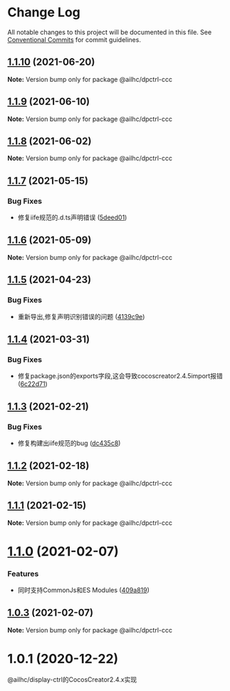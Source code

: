 # Change Log

All notable changes to this project will be documented in this file.
See [Conventional Commits](https://conventionalcommits.org) for commit guidelines.

## [1.1.10](https://github.com/AILHC/EasyGameFrameworkOpen/compare/@ailhc/dpctrl-ccc@1.1.9...@ailhc/dpctrl-ccc@1.1.10) (2021-06-20)

**Note:** Version bump only for package @ailhc/dpctrl-ccc





## [1.1.9](https://github.com/AILHC/EasyGameFrameworkOpen/compare/@ailhc/dpctrl-ccc@1.1.7...@ailhc/dpctrl-ccc@1.1.9) (2021-06-10)

**Note:** Version bump only for package @ailhc/dpctrl-ccc





## [1.1.8](https://github.com/AILHC/EasyGameFrameworkOpen/compare/@ailhc/dpctrl-ccc@1.1.7...@ailhc/dpctrl-ccc@1.1.8) (2021-06-02)

**Note:** Version bump only for package @ailhc/dpctrl-ccc





## [1.1.7](https://github.com/AILHC/EasyGameFrameworkOpen/compare/@ailhc/dpctrl-ccc@1.1.6...@ailhc/dpctrl-ccc@1.1.7) (2021-05-15)


### Bug Fixes

* 修复iife规范的.d.ts声明错误 ([5deed01](https://github.com/AILHC/EasyGameFrameworkOpen/commit/5deed01795ca4abab2bbafbb7b55664d4d23be8f))





## [1.1.6](https://github.com/AILHC/EasyGameFrameworkOpen/compare/@ailhc/dpctrl-ccc@1.1.5...@ailhc/dpctrl-ccc@1.1.6) (2021-05-09)

**Note:** Version bump only for package @ailhc/dpctrl-ccc





## [1.1.5](https://github.com/AILHC/EasyGameFrameworkOpen/compare/@ailhc/dpctrl-ccc@1.1.4...@ailhc/dpctrl-ccc@1.1.5) (2021-04-23)


### Bug Fixes

* 重新导出,修复声明识别错误的问题 ([4139c9e](https://github.com/AILHC/EasyGameFrameworkOpen/commit/4139c9ece90ef11d12374a42065bf89ebe44d053))





## [1.1.4](https://github.com/AILHC/EasyGameFrameworkOpen/compare/@ailhc/dpctrl-ccc@1.1.3...@ailhc/dpctrl-ccc@1.1.4) (2021-03-31)


### Bug Fixes

* 修复package.json的exports字段,这会导致cocoscreator2.4.5import报错 ([6c22d71](https://github.com/AILHC/EasyGameFrameworkOpen/commit/6c22d71f6f32ec566b95e7b299ec91e732e99585))





## [1.1.3](https://github.com/AILHC/EasyGameFrameworkOpen/compare/@ailhc/dpctrl-ccc@1.1.2...@ailhc/dpctrl-ccc@1.1.3) (2021-02-21)


### Bug Fixes

* 修复构建出iife规范的bug ([dc435c8](https://github.com/AILHC/EasyGameFrameworkOpen/commit/dc435c8ed264447b8a80263e7d157b1576c414b3))





## [1.1.2](https://github.com/AILHC/EasyGameFrameworkOpen/compare/@ailhc/dpctrl-ccc@1.1.1...@ailhc/dpctrl-ccc@1.1.2) (2021-02-18)

**Note:** Version bump only for package @ailhc/dpctrl-ccc





## [1.1.1](https://github.com/AILHC/EasyGameFrameworkOpen/compare/@ailhc/dpctrl-ccc@1.1.0...@ailhc/dpctrl-ccc@1.1.1) (2021-02-15)

**Note:** Version bump only for package @ailhc/dpctrl-ccc





# [1.1.0](https://github.com/AILHC/EasyGameFrameworkOpen/compare/@ailhc/dpctrl-ccc@1.0.3...@ailhc/dpctrl-ccc@1.1.0) (2021-02-07)


### Features

* 同时支持CommonJs和ES Modules ([409a819](https://github.com/AILHC/EasyGameFrameworkOpen/commit/409a819cfca6808a4070abcbc8acc80a2caf1c84))





## [1.0.3](https://github.com/AILHC/EasyGameFrameworkOpen/compare/@ailhc/dpctrl-ccc@1.0.2...@ailhc/dpctrl-ccc@1.0.3) (2021-02-07)

**Note:** Version bump only for package @ailhc/dpctrl-ccc

# 1.0.1 (2020-12-22)
@ailhc/display-ctrl的CocosCreator2.4.x实现
